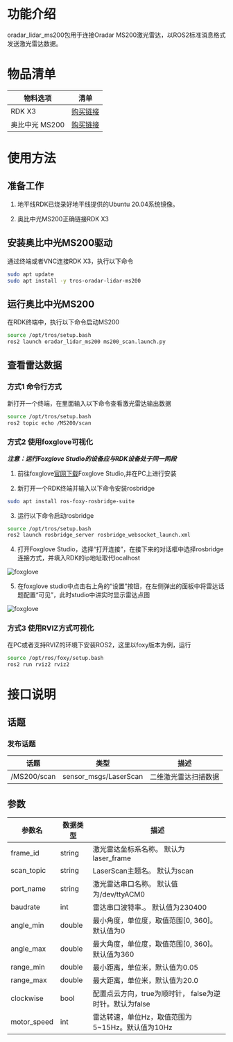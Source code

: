 # 功能介绍

oradar_lidar_ms200包用于连接Oradar MS200激光雷达，以ROS2标准消息格式发送激光雷达数据。

# 物品清单

| 物料选项    | 清单      | 
| ------- | ------------ | 
| RDK X3  | [购买链接](https://developer.horizon.ai/sunrise) | 
| 奥比中光 MS200 | [购买链接](https://detail.tmall.com/item.htm?abbucket=4&id=706184556245&rn=079d616b9d44563c5768b03d2f9685c3&spm=a1z10.5-b-s.w4011-22651484606.62.47611e0b5uUKiZ&skuId=5137196470232) | 

# 使用方法

## 准备工作

1. 地平线RDK已烧录好地平线提供的Ubuntu 20.04系统镜像。

2. 奥比中光MS200正确链接RDK X3

## 安装奥比中光MS200驱动

通过终端或者VNC连接RDK X3，执行以下命令

```bash
sudo apt update
sudo apt install -y tros-oradar-lidar-ms200
```
## 运行奥比中光MS200

在RDK终端中，执行以下命令启动MS200

```bash
source /opt/tros/setup.bash
ros2 launch oradar_lidar_ms200 ms200_scan.launch.py
```

## 查看雷达数据

### 方式1 命令行方式

新打开一个终端，在里面输入以下命令查看激光雷达输出数据

```bash
source /opt/tros/setup.bash
ros2 topic echo /MS200/scan
```

### 方式2 使用foxglove可视化

***注意：运行Foxglove Studio的设备应与RDK设备处于同一网段***

1. 前往foxglove[官网下载](https://foxglove.dev/download)Foxglove Studio,并在PC上进行安装

2. 新打开一个RDK终端并输入以下命令安装rosbridge

```bash
sudo apt install ros-foxy-rosbridge-suite
```

3. 运行以下命令启动rosbridge

```bash
source /opt/tros/setup.bash
ros2 launch rosbridge_server rosbridge_websocket_launch.xml
```
4. 打开Foxglove Studio，选择“打开连接”，在接下来的对话框中选择rosbridge连接方式，并填入RDK的ip地址取代localhost

![foxglove](images/foxglove_1.jpg  "CONFIG")

5. 在foxglove studio中点击右上角的“设置”按钮，在左侧弹出的面板中将雷达话题配置“可见”，此时studio中讲实时显示雷达点图

![foxglove](images/foxglove_show.png  "CONFIG")

### 方式3 使用RVIZ方式可视化

在PC或者支持RVIZ的环境下安装ROS2，这里以foxy版本为例，运行

```bash
source /opt/ros/foxy/setup.bash
ros2 run rviz2 rviz2
```

# 接口说明

## 话题

### 发布话题
| 话题                | 类型                    | 描述                                      |
|----------------------|-------------------------|--------------------------------------------------|
| /MS200/scan               | sensor_msgs/LaserScan   | 二维激光雷达扫描数据                |

## 参数

   | 参数名      | 数据类型 | 描述                                                         |
   | ----------- | -------- | ------------------------------------------------------------ |
   | frame_id    | string   | 激光雷达坐标系名称。 默认为laser_frame                       |
   | scan_topic  | string   | LaserScan主题名。 默认为scan                                 |
   | port_name   | string   | 激光雷达串口名称。 默认值为/dev/ttyACM0                      |
   | baudrate    | int      | 雷达串口波特率.。 默认值为230400                             |
   | angle_min   | double   | 最小角度，单位度，取值范围[0, 360]。 默认值为0 |
   | angle_max   | double   | 最大角度，单位度，取值范围[0, 360]。 默认值为360 |
   | range_min   | double   | 最小距离，单位米，默认值为0.05                               |
   | range_max   | double   | 最大距离，单位米，默认值为20.0                               |
   | clockwise    | bool     | 配置点云方向，true为顺时针， false为逆时针。默认为false |
   | motor_speed | int      | 雷达转速，单位Hz，取值范围为5~15Hz。默认值为10Hz             |